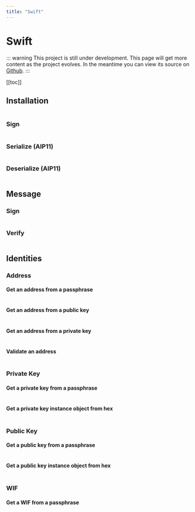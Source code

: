 ```yaml
---
title: "Swift"
---
```


# Swift

::: warning
This project is still under development. This page will get more content as the project evolves. In the meantime you can view its source on [Github](https://github.com/PhantomChain/swift-crypto/).
:::

[[toc]]

## Installation

```bash

```

### Sign

```swift

```

### Serialize (AIP11)

```swift

```

### Deserialize (AIP11)

```swift

```

## Message

### Sign

```swift

```

### Verify

```swift

```

## Identities

### Address

#### Get an address from a passphrase
```swift

```

#### Get an address from a public key
```swift

```

#### Get an address from a private key
```swift

```

#### Validate an address
```swift

```

### Private Key

#### Get a private key from a passphrase
```swift

```

#### Get a private key instance object from hex
```swift

```

### Public Key

#### Get a public key from a passphrase
```swift

```

#### Get a public key instance object from hex
```swift

```

### WIF

#### Get a WIF from a passphrase
```swift

```
